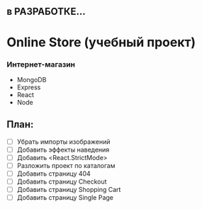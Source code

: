 ## в РАЗРАБОТКЕ...

# Online Store (учебный проект)

### Интернет-магазин

* MongoDB
* Express
* React
* Node

## План:

 - [ ] Убрать импорты изображений
 - [ ] Добавить эффекты наведения
 - [ ] Добавить <React.StrictMode>
 - [ ] Разложить проект по каталогам
 - [ ] Добавить страницу 404
 - [ ] Добавить страницу Checkout
 - [ ] Добавить страницу Shopping Cart
 - [ ] Добавить страницу Single Page
